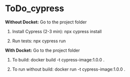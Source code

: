 # ToDo_cypress

**Without Docket:**
Go to the project folder

1) Install Cypress (2-3 min): npx cypress install

2) Run tests: npx cypress run


**With Docket:**
Go to the project folder

1) To build: docker build -t cypress-image:1.0.0 .

2) To run without build: docker run -t cypress-image:1.0.0 .
